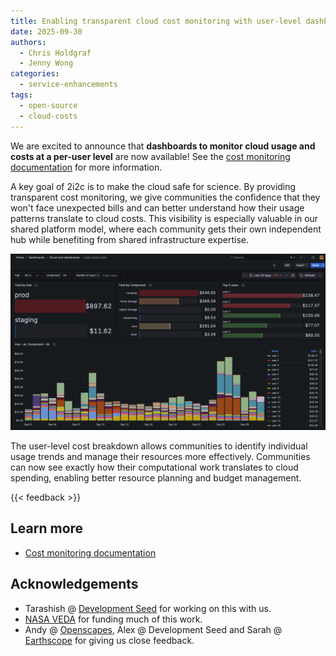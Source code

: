 ```yaml
---
title: Enabling transparent cloud cost monitoring with user-level dashboards
date: 2025-09-30
authors:
  - Chris Holdgraf
  - Jenny Wong
categories:
  - service-enhancements
tags:
  - open-source
  - cloud-costs
---
```


We are excited to announce that **dashboards to monitor cloud usage and costs at a per-user level** are now available! See the [cost monitoring documentation](https://docs.2i2c.org/admin/monitoring/cost-users) for more information.

A key goal of 2i2c is to make the cloud safe for science. By providing transparent cost monitoring, we give communities the confidence that they won't face unexpected bills and can better understand how their usage patterns translate to cloud costs. This visibility is especially valuable in our shared platform model, where each community gets their own independent hub while benefiting from shared infrastructure expertise.

![Cloud cost monitoring dashboard showing user-level usage and cost breakdowns](featured.png)

The user-level cost breakdown allows communities to identify individual usage trends and manage their resources more effectively. Communities can now see exactly how their computational work translates to cloud spending, enabling better resource planning and budget management.

{{< feedback >}}

## Learn more

- [Cost monitoring documentation](https://docs.2i2c.org/admin/monitoring/cost-users)

## Acknowledgements

- Tarashish @ [Development Seed](../../collaborators/devseed/) for working on this with us.
- [NASA VEDA](../../collaborators/nasa-veda/) for funding much of this work.
- Andy @ [Openscapes](../../collaborators/openscapes/), Alex @ Development Seed and Sarah @ [Earthscope](../../collaborators/earthscope/) for giving us close feedback.
